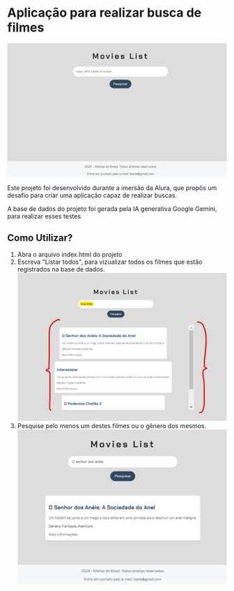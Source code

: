 <h1>Aplicação para realizar busca de filmes</h1>
<div style="width=10px" >
    <img src="./resources/presentation.png"></img>
<div>
<p>Este projeto foi desenvolvido durante a imersão da Alura, que propôs um desafio para criar uma aplicação capaz de realizar buscas.</p>

<p>A base de dados do projeto foi gerada pela IA generativa Google Gemini, para realizar esses testes </p>

<h2>Como Utilizar?</h2>
<ol>
    <li>Abra o arquivo index.html do projeto</li>
    <li>Escreva "Listar todos", para vizualizar todos os filmes que estão registrados na base de dados.</li>
    <img src="./resources/step-2.png"></img>
    <li>Pesquise pelo menos um destes filmes ou o gênero dos mesmos.</li>
    <img src="./resources/step-3.png"></img>
</ol>



